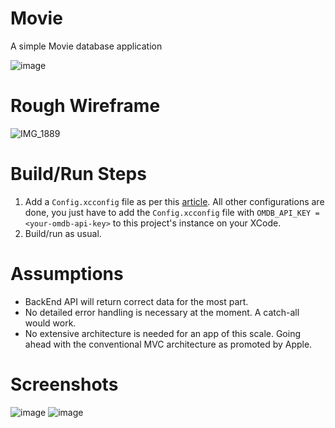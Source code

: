 # Movie

A simple Movie database application

![image](https://github.com/user-attachments/assets/bb9266e1-2d2e-4031-a37a-536c32e8fe73)

# Rough Wireframe

![IMG_1889](https://github.com/user-attachments/assets/529656b1-e99a-4f78-9203-997d7baf60e1)

# Build/Run Steps

1. Add a `Config.xcconfig` file as per this [article](https://medium.com/swift-india/secure-secrets-in-ios-app-9f66085800b4). All other configurations are done, you just have to add the `Config.xcconfig` file with `OMDB_API_KEY = <your-omdb-api-key>` to this project's instance on your XCode.
2. Build/run as usual.

# Assumptions

-   BackEnd API will return correct data for the most part.
-   No detailed error handling is necessary at the moment. A catch-all would work.
-   No extensive architecture is needed for an app of this scale. Going ahead with the conventional MVC architecture as promoted by Apple.

# Screenshots
![image](https://github.com/user-attachments/assets/aea35597-b237-4365-b7c8-78ba3e250c1d)
![image](https://github.com/user-attachments/assets/465199a2-2725-40bc-b340-22c9326a635a)
